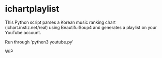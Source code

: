 # ichartplaylist
This Python script parses a Korean music ranking chart (ichart.instiz.net/real) using BeautifulSoup4 and generates a playlist on your YouTube account.

Run through 'python3 youtube.py'

WIP
